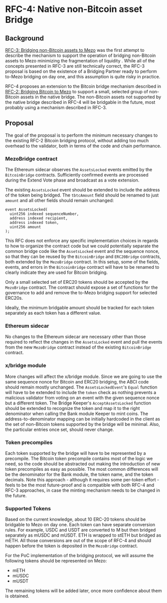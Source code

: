 # RFC-4: Native non-Bitcoin asset Bridge

## Background

[RFC-3: Bridging non-Bitcoin assets to Mezo](./rfc-3.md) was the first attempt 
to describe the mechanism to support the operation of bridging non-Bitcoin
assets to Mezo minimizing the fragmentation of liquidity . While all of the
concepts presented in RFC-3 are still technically correct, the RFC-3 proposal is 
based on the existence of a Bridging Partner ready to perform to-Mezo bridging 
on day one, and this assumption is quite risky in practice.

RFC-4 proposes an extension to the Bitcoin bridge mechanism described in
[RFC-2: Bridging Bitcoin to Mezo](./rfc-2.md) to support a small, selected group
of non-Bitcoin assets in the native bridge. The non-Bitcoin assets not supported
by the native bridge described in RFC-4 will be bridgable in the future, most
probably using a mechanism described in RFC-3.

## Proposal

The goal of the proposal is to perform the minimum necessary changes to the
existing RFC-2 Bitcoin bridging protocol, without adding too much overhead to
the validator, both in terms of the code and chain performance.

### MezoBridge contract

The Ethereum sidecar observes the `AssetsLocked` events emitted by the
`BitcoinBridge` contracts. Sufficiently confirmed events are processed during
the Extend Vote phase and broadcast as a vote extension. 

The existing `AssetsLocked` event should be extended to include the address of
the token being bridged. The `tbtcAmount` field should be renamed to just
`amount` and all other fields should remain unchanged:
```
event AssetsLocked(
  uint256 indexed sequenceNumber,
  address indexed recipient,
  address indexed token,
  uint256 amount
);
```

This RFC does not enforce any specific implementation choices in regards to how
to organize the contract code but we could potentially separate the common
bridge code like the `AssetsLocked` event and the sequence nonce, so that they
can be reused by the `BitcoinBridge` and `ERC20Bridge` contracts, both extended
by the `MezoBridge` contract. In this setup, some of the fields, events, and
errors in the `BitcoinBridge` contract will have to be renamed to clearly
indicate they are used for Bitcoin bridging.

Only a small selected set of ERC20 tokens should be accepted by the `MezoBridge`
contract. The contract should expose a set of functions for the governance to
add and remove the to-Mezo bridging support for selected ERC20s.

Ideally, the minimum bridgable amount should be tracked for each token
separately as each token has a different value.

### Ethereum sidecar

No changes to the Ethereum sidecar are necessary other than those required to
reflect the changes in the `AssetsLocked` event and pull the events from the new
`MezoBridge` contract instead of the existing `BitcoinBridge` contract.

### x/bridge module

More changes will affect the x/bridge module. Since we are going to use the same
sequence nonce for Bitcoin and ERC20 bridging, the ABCI code should remain
mostly unchanged. The `AssetsLockedEvent`'s `Equal` function will have to be
extended to include the `token` check as nothing prevents a malicious validator
from voting on an event with the given sequence nonce but a different token. The
Bridge Keeper's `AcceptAssetsLocked` function should be extended to recognize
the token and map it to the right denominator when calling the Bank module
Keeper to mint coins. The address-to-denominator mapping can be initially
hardcoded in the client as the set of non-Bitcoin tokens supported by the bridge
will be minimal. Also, the particular entries once set, should never change.

### Token precompiles

Each token supported by the bridge will have to be represented by a precompile.
The Bitcoin token precompile contains most of the logic we need, so the code
should be abstracted out making the introduction of new token precompiles as
easy as possible. The most common differences will be the denominator for the
Bank module, the token name, and the token decimals. Note this approach -
although it requires some per-token effort - feels to be the most future-proof
and is compatible with both RFC-4 and RFC-3 approaches, in case the minting
mechanism needs to be changed in the future. 

### Supported Tokens

Based on the current knowledge, about 10 ERC-20 tokens should be bridgable to
Mezo on day one. Each token can have separate conversion rules. For example,
USDC and USDT are converted to M but then bridged separately as mUSDC and mUSDT.
ETH is wrapped to stETH but bridged as mETH. All those conversions are out of
the scope of RFC-4 and should happen before the token is deposited in the
`MezoBridge` contract.

For the PoC implementation of the bridging protocol, we will assume the
following tokens should be represented on Mezo:
* mETH
* mUSDC
* mUSDT

The remaining tokens will be added later, once more confidence about them is 
obtained.